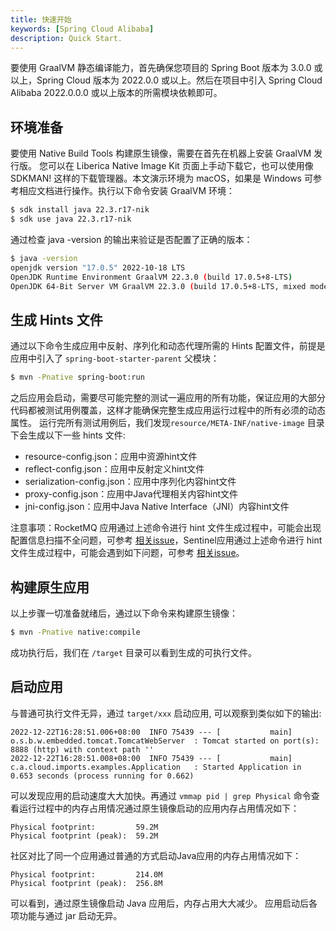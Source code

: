 ```yaml
---
title: 快速开始
keywords: [Spring Cloud Alibaba]
description: Quick Start.
---
```


要使用 GraalVM 静态编译能力，首先确保您项目的 Spring Boot 版本为 3.0.0 或以上，Spring Cloud 版本为 2022.0.0 或以上。然后在项目中引入 Spring Cloud Alibaba 2022.0.0.0 或以上版本的所需模块依赖即可。

## 环境准备
要使用 Native Build Tools 构建原生镜像，需要在首先在机器上安装 GraalVM 发行版。 您可以在 Liberica Native Image Kit 页面上手动下载它，也可以使用像 SDKMAN!
这样的下载管理器。本文演示环境为 macOS，如果是 Windows 可参考相应文档进行操作。执行以下命令安装 GraalVM 环境：

```bash
$ sdk install java 22.3.r17-nik
$ sdk use java 22.3.r17-nik    
```

通过检查 java -version 的输出来验证是否配置了正确的版本：

```bash
$ java -version
openjdk version "17.0.5" 2022-10-18 LTS
OpenJDK Runtime Environment GraalVM 22.3.0 (build 17.0.5+8-LTS)
OpenJDK 64-Bit Server VM GraalVM 22.3.0 (build 17.0.5+8-LTS, mixed mode)
```

## 生成 Hints 文件
通过以下命令生成应用中反射、序列化和动态代理所需的 Hints 配置文件，前提是应用中引入了 `spring-boot-starter-parent` 父模块：

```bash
$ mvn -Pnative spring-boot:run    
```

之后应用会启动，需要尽可能完整的测试一遍应用的所有功能，保证应用的大部分代码都被测试用例覆盖，这样才能确保完整生成应用运行过程中的所有必须的动态属性。 运行完所有测试用例后，我们发现`resource/META-INF/native-image` 目录下会生成以下一些 hints 文件:

- resource-config.json：应用中资源hint文件
- reflect-config.json：应用中反射定义hint文件
- serialization-config.json：应用中序列化内容hint文件
- proxy-config.json：应用中Java代理相关内容hint文件
- jni-config.json：应用中Java Native Interface（JNI）内容hint文件

注意事项：RocketMQ 应用通过上述命令进行 hint 文件生成过程中，可能会出现配置信息扫描不全问题，可参考 [相关issue](https://github.com/alibaba/spring-cloud-alibaba/issues/3101)，Sentinel应用通过上述命令进行 hint 文件生成过程中，可能会遇到如下问题，可参考 [相关issue](https://github.com/alibaba/Sentinel/issues/3012)。


## 构建原生应用
以上步骤一切准备就绪后，通过以下命令来构建原生镜像：

```bash
$ mvn -Pnative native:compile
```

成功执行后，我们在 `/target` 目录可以看到生成的可执行文件。


## 启动应用
与普通可执行文件无异，通过 `target/xxx` 启动应用, 可以观察到类似如下的输出:

```
2022-12-22T16:28:51.006+08:00  INFO 75439 --- [           main] o.s.b.w.embedded.tomcat.TomcatWebServer  : Tomcat started on port(s): 8888 (http) with context path ''
2022-12-22T16:28:51.008+08:00  INFO 75439 --- [           main] c.a.cloud.imports.examples.Application   : Started Application in 0.653 seconds (process running for 0.662)
```

可以发现应用的启动速度大大加快。再通过 `vmmap pid | grep Physical` 命令查看运行过程中的内存占用情况通过原生镜像启动的应用内存占用情况如下：

```
Physical footprint:         59.2M
Physical footprint (peak):  59.2M
```

社区对比了同一个应用通过普通的方式启动Java应用的内存占用情况如下：

```
Physical footprint:         214.0M
Physical footprint (peak):  256.8M
```

可以看到，通过原生镜像启动 Java 应用后，内存占用大大减少。 应用启动后各项功能与通过 jar 启动无异。


